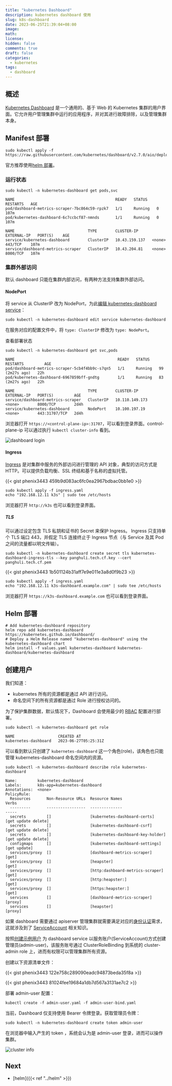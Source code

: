 ```yaml
---
title: "kubernetes Dashboard"
description: kubernetes dashboard 使用
slug: k8s-dashboard
date: 2023-06-25T21:39:04+08:00
image:
math:
license:
hidden: false
comments: true
draft: false
categories:
  - kubernetes
tags:
  - dashboard
---
```


## 概述

[Kubernetes Dashboard](https://github.com/kubernetes/dashboard) 是一个通用的、基于 Web 的 Kubernetes 集群的用户界面。它允许用户管理集群中运行的应用程序，并对其进行故障排除，以及管理集群本身。

## Manifest 部署

```shell
sudo kubectl apply -f https://raw.githubusercontent.com/kubernetes/dashboard/v2.7.0/aio/deploy/recommended.yaml
```

官方推荐使用[helm 部署](https://artifacthub.io/packages/helm/k8s-dashboard/kubernetes-dashboard)。

### 运行状态

```shell
sudo kubectl -n kubernetes-dashboard get pods,svc

NAME                                            READY   STATUS    RESTARTS   AGE
pod/dashboard-metrics-scraper-7bc864c59-rpzk7   1/1     Running   0          107m
pod/kubernetes-dashboard-6c7ccbcf87-nmnds       1/1     Running   0          107m

NAME                                TYPE        CLUSTER-IP      EXTERNAL-IP   PORT(S)    AGE
service/kubernetes-dashboard        ClusterIP   10.43.159.137   <none>        443/TCP    107m
service/dashboard-metrics-scraper   ClusterIP   10.43.204.81    <none>        8000/TCP   107m
```

### 集群外部访问

默认 dashboard 只能在集群内部访问，有两种方法支持集群外部访问。

#### NodePort

将 service 从 ClusterIP 改为 NodePort，为此[编辑 kubernetes-dashboard service](https://github.com/kubernetes/dashboard/blob/master/docs/user/accessing-dashboard/README.md#nodeport)：

```shell
sudo kubectl -n kubernetes-dashboard edit service kubernetes-dashboard
```

在服务对应的配置文件中，将 `type: ClusterIP` 修改为 `type: NodePort`。

查看部署状态

```shell
sudo kubectl -n kubernetes-dashboard get svc,pods

NAME                                             READY   STATUS    RESTARTS         AGE
pod/dashboard-metrics-scraper-5cb4f4bb9c-s7qn5   1/1     Running   99 (2m27s ago)   22h
pod/kubernetes-dashboard-6967859bff-gndtg        1/1     Running   83 (2m27s ago)   22h

NAME                                TYPE        CLUSTER-IP       EXTERNAL-IP   PORT(S)         AGE
service/dashboard-metrics-scraper   ClusterIP   10.110.149.173   <none>        8000/TCP        2d4h
service/kubernetes-dashboard        NodePort    10.100.197.19    <none>        443:31707/TCP   2d4h
```

浏览器打开 `https://<control-plane-ip>:31707`，可以看到登录界面。control-plane-ip 可以通过执行 `kubectl cluster-info` 看到。

![dashboard login](images/token.png)

#### Ingress

[Ingress](https://kubernetes.io/zh-cn/docs/concepts/services-networking/ingress/) 是对集群中服务的外部访问进行管理的 API 对象，典型的访问方式是 HTTP。可以提供负载均衡、SSL 终结和基于名称的虚拟托管。

{{< gist phenix3443 459b9d083ac6fc0ea2967bdbac0bb1e0 >}}

```shell
sudo kubectl apply -f ingress.yaml
echo "192.168.12.11 k3s" | sudo tee /etc/hosts
```

浏览器打开 `http://k3s` 也可以看到登录界面。

##### TLS

可以通过设定包含 TLS 私钥和证书的 Secret 来保护 Ingress。 Ingress 只支持单个 TLS 端口 443，并假定 TLS 连接终止于 Ingress 节点（与 Service 及其 Pod 之间的流量都以明文传输）。

```shell
sudo kubectl -n kubernetes-dashboard create secret tls kubernetes-dashboard-ingress-tls --key panghuli.tech.cf.key --cert panghuli.tech.cf.pem
```

{{< gist phenix3443 1b501124b31aff7e9e011e3a8d0f9b23 >}}

```shell
sudo kubectl apply -f ingress.yaml
echo "192.168.12.11 k3s-dashboard.example.com" | sudo tee /etc/hosts
```

浏览器打开 `https://k3s-dashboard.example.com` 也可以看到登录界面。

## Helm 部署

```shell
# Add kubernetes-dashboard repository
helm repo add kubernetes-dashboard https://kubernetes.github.io/dashboard/
# Deploy a Helm Release named "kubernetes-dashboard" using the kubernetes-dashboard chart
helm install -f values.yaml kubernetes-dashboard kubernetes-dashboard/kubernetes-dashboard
```

## 创建用户

我们知道：

- kubernetes 所有的资源都是通过 API 进行访问。
- 命名空间下的所有资源都是通过 Role 进行授权访问的。

为了保护集群数据，默认情况下，Dashboard 会使用最少的 [RBAC](https://kubernetes.io/zh-cn/docs/reference/access-authn-authz/rbac/) 配置进行部署。

```shell
sudo kubectl -n kubernetes-dashboard get role

NAME                   CREATED AT
kubernetes-dashboard   2023-06-27T05:25:31Z
```

可以看到默认只创建了 `kubernetes-dashboard` 这一个角色(role)，该角色也只能管理 kubernetes-dashboard 命名空间内的资源。

```shell
sudo kubectl -n kubernetes-dashboard describe role kubernetes-dashboard

Name:         kubernetes-dashboard
Labels:       k8s-app=kubernetes-dashboard
Annotations:  <none>
PolicyRule:
  Resources       Non-Resource URLs  Resource Names                     Verbs
  ---------       -----------------  --------------                     -----
  secrets         []                 [kubernetes-dashboard-certs]       [get update delete]
  secrets         []                 [kubernetes-dashboard-csrf]        [get update delete]
  secrets         []                 [kubernetes-dashboard-key-holder]  [get update delete]
  configmaps      []                 [kubernetes-dashboard-settings]    [get update]
  services/proxy  []                 [dashboard-metrics-scraper]        [get]
  services/proxy  []                 [heapster]                         [get]
  services/proxy  []                 [http:dashboard-metrics-scraper]   [get]
  services/proxy  []                 [http:heapster:]                   [get]
  services/proxy  []                 [https:heapster:]                  [get]
  services        []                 [dashboard-metrics-scraper]        [proxy]
  services        []                 [heapster]                         [proxy]
```

如果 dashboard 需要通过 apiserver 管理集群就需要满足对应的[身份认证](https://kubernetes.io/zh-cn/docs/reference/access-authn-authz/authentication/)需求，这就涉及到了 [ServiceAccount](https://kubernetes.io/zh-cn/docs/reference/access-authn-authz/service-accounts-admin/) 相关知识。

按照[创建示例用户](https://github.com/kubernetes/dashboard/blob/master/docs/user/access-control/creating-sample-user.md) 为 dashboard service 以服务账户(ServiceAccount)方式创建管理员(admin-user)，该服务账号通过 ClusterRoleBinding 到系统的 cluster-admin role 上，进而有权限可以管理集群所有资源。

创建以下资源清单文件：

{{< gist phenix3443 122e758c289090eadc94873beda35f8a >}}

{{< gist phenix3443 81024fee19684a1db7d567a3131ae7c2 >}}

部署 admin-user 配置：

```shell
kubectl create -f admin-user.yaml -f admin-user-bind.yaml
```

当前，Dashboard 仅支持使用 Bearer 令牌登录。获取管理员令牌：

```shell
sudo kubectl -n kubernetes-dashboard create token admin-user
```

在浏览器中输入产生的 token ，系统会认为是 admin-user 登录，进而可以操作集群。

![cluster info](images/cluster-info.png)

## Next

- [helm]({{< ref "../helm" >}})
